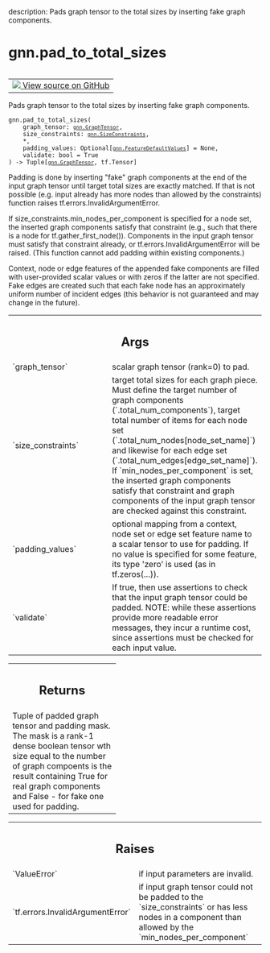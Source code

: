 description: Pads graph tensor to the total sizes by inserting fake graph
components.

<div itemscope itemtype="http://developers.google.com/ReferenceObject">
<meta itemprop="name" content="gnn.pad_to_total_sizes" />
<meta itemprop="path" content="Stable" />
</div>

# gnn.pad_to_total_sizes

<!-- Insert buttons and diff -->

<table class="tfo-notebook-buttons tfo-api nocontent" align="left">
<td>
  <a target="_blank" href="https://github.com/tensorflow/gnn/tree/master/tensorflow_gnn/graph/padding_ops.py#L16-L166">
    <img src="https://www.tensorflow.org/images/GitHub-Mark-32px.png" />
    View source on GitHub
  </a>
</td>
</table>

Pads graph tensor to the total sizes by inserting fake graph components.

<pre class="devsite-click-to-copy prettyprint lang-py tfo-signature-link">
<code>gnn.pad_to_total_sizes(
    graph_tensor: <a href="../gnn/GraphTensor.md"><code>gnn.GraphTensor</code></a>,
    size_constraints: <a href="../gnn/SizeConstraints.md"><code>gnn.SizeConstraints</code></a>,
    *,
    padding_values: Optional[<a href="../gnn/FeatureDefaultValues.md"><code>gnn.FeatureDefaultValues</code></a>] = None,
    validate: bool = True
) -> Tuple[<a href="../gnn/GraphTensor.md"><code>gnn.GraphTensor</code></a>, tf.Tensor]
</code></pre>

<!-- Placeholder for "Used in" -->

Padding is done by inserting "fake" graph components at the end of the input
graph tensor until target total sizes are exactly matched. If that is not
possible (e.g. input already has more nodes than allowed by the constraints)
function raises tf.errors.InvalidArgumentError.

If size_constraints.min_nodes_per_component is specified for a node set, the
inserted graph components satisfy that constraint (e.g., such that there is a
node for tf.gather_first_node()). Components in the input graph tensor must
satisfy that constraint already, or tf.errors.InvalidArgumentError will be
raised. (This function cannot add padding within existing components.)

Context, node or edge features of the appended fake components are filled with
user-provided scalar values or with zeros if the latter are not specified. Fake
edges are created such that each fake node has an approximately uniform number
of incident edges (this behavior is not guaranteed and may change in the
future).

<!-- Tabular view -->

 <table class="responsive fixed orange">
<colgroup><col width="214px"><col></colgroup>
<tr><th colspan="2"><h2 class="add-link">Args</h2></th></tr>

<tr>
<td>
`graph_tensor`
</td>
<td>
scalar graph tensor (rank=0) to pad.
</td>
</tr><tr>
<td>
`size_constraints`
</td>
<td>
target total sizes for each graph piece. Must define the
target number of graph components (`.total_num_components`), target total
number of items for each node set (`.total_num_nodes[node_set_name]`) and
likewise for each edge set (`.total_num_edges[edge_set_name]`).
If `min_nodes_per_component` is set, the inserted graph components satisfy
that constraint and graph components of the input graph tensor are checked
against this constraint.
</td>
</tr><tr>
<td>
`padding_values`
</td>
<td>
optional mapping from a context, node set or edge set
feature name to a scalar tensor to use for padding. If no value is
specified for some feature, its type 'zero' is used (as in tf.zeros(...)).
</td>
</tr><tr>
<td>
`validate`
</td>
<td>
If true, then use assertions to check that the input graph tensor
could be padded. NOTE: while these assertions provide more readable error
messages, they incur a runtime cost, since assertions must be checked for
each input value.
</td>
</tr>
</table>

<!-- Tabular view -->

 <table class="responsive fixed orange">
<colgroup><col width="214px"><col></colgroup>
<tr><th colspan="2"><h2 class="add-link">Returns</h2></th></tr>
<tr class="alt">
<td colspan="2">
Tuple of padded graph tensor and padding mask. The mask is a rank-1 dense
boolean tensor wth size equal to the number of graph compoents is the result
containing True for real graph components and False - for fake one used for
padding.
</td>
</tr>

</table>

<!-- Tabular view -->

 <table class="responsive fixed orange">
<colgroup><col width="214px"><col></colgroup>
<tr><th colspan="2"><h2 class="add-link">Raises</h2></th></tr>

<tr>
<td>
`ValueError`
</td>
<td>
if input parameters are invalid.
</td>
</tr><tr>
<td>
`tf.errors.InvalidArgumentError`
</td>
<td>
if input graph tensor could not be padded to
the `size_constraints` or has less nodes in a component than allowed by
the `min_nodes_per_component`
</td>
</tr>
</table>
